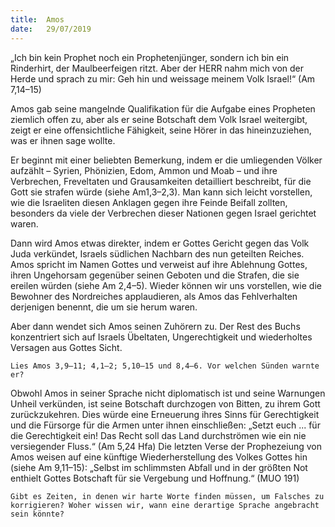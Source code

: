 ```yaml
---
title:  Amos
date:   29/07/2019
---
```


„Ich bin kein Prophet noch ein Prophetenjünger, sondern ich bin ein Rinderhirt, der Maulbeerfeigen ritzt. Aber der HERR nahm mich von der Herde und sprach zu mir: Geh hin und weissage meinem Volk Israel!“ (Am 7,14–15)

Amos gab seine mangelnde Qualifikation für die Aufgabe eines Propheten ziemlich offen zu, aber als er seine Botschaft dem Volk Israel weitergibt, zeigt er eine offensichtliche Fähigkeit, seine Hörer in das hineinzuziehen, was er ihnen sage wollte.

Er beginnt mit einer beliebten Bemerkung, indem er die umliegenden Völker aufzählt – Syrien, Phönizien, Edom, Ammon und Moab – und ihre Verbrechen, Freveltaten und Grausamkeiten detailliert beschreibt, für die Gott sie strafen würde (siehe Am1,3–2,3). Man kann sich leicht vorstellen, wie die Israeliten diesen Anklagen gegen ihre Feinde Beifall zollten, besonders da viele der Verbrechen dieser Nationen gegen Israel gerichtet waren.

Dann wird Amos etwas direkter, indem er Gottes Gericht gegen das Volk Juda verkündet, Israels südlichen Nachbarn des nun geteilten Reiches. Amos spricht im Namen Gottes und verweist auf ihre Ablehnung Gottes, ihren Ungehorsam gegenüber seinen Geboten und die Strafen, die sie ereilen würden (siehe Am 2,4–5). Wieder können wir uns vorstellen, wie die Bewohner des Nordreiches applaudieren, als Amos das Fehlverhalten derjenigen benennt, die um sie herum waren.

Aber dann wendet sich Amos seinen Zuhörern zu. Der Rest des Buchs konzentriert sich auf Israels Übeltaten, Ungerechtigkeit und wiederholtes Versagen aus Gottes Sicht.

`Lies Amos 3,9–11; 4,1–2; 5,10–15 und 8,4–6. Vor welchen Sünden warnte er?`

Obwohl Amos in seiner Sprache nicht diplomatisch ist und seine Warnungen Unheil verkünden, ist seine Botschaft durchzogen von Bitten, zu ihrem Gott zurückzukehren. Dies würde eine Erneuerung ihres Sinns für Gerechtigkeit und die Fürsorge für die Armen unter ihnen einschließen: „Setzt euch ... für die Gerechtigkeit ein! Das Recht soll das Land durchströmen wie ein nie versiegender Fluss.“ (Am 5,24 Hfa) Die letzten Verse der Prophezeiung von Amos weisen auf eine künftige Wiederherstellung des Volkes Gottes hin (siehe Am 9,11–15): „Selbst im schlimmsten Abfall und in der größten Not enthielt Gottes Botschaft für sie Vergebung und Hoffnung.“ (MUO 191)

`Gibt es Zeiten, in denen wir harte Worte finden müssen, um Falsches zu korrigieren? Woher wissen wir, wann eine derartige Sprache angebracht sein könnte?`
